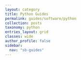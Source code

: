 ```yaml
---
layout: category
title: Python Guides
permalink: guides/software/python
collection: posts
taxonomy: python
entries_layout: grid
classes: wide
author_profile: false
sidebar:
  nav: "sb-guides"
---
```


